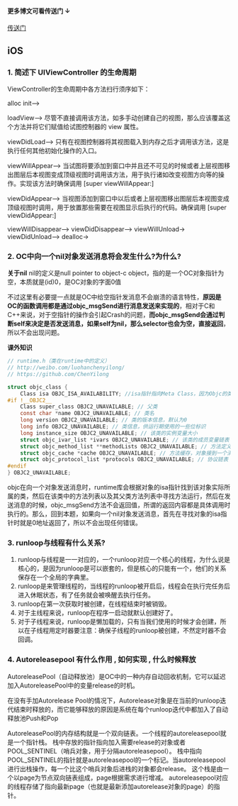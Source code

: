 
#### 更多博文可看传送门 ↓

[传送门](http://isylar.com)


## iOS

### 1. 简述下 UIViewController 的生命周期

ViewController的生命周期中各方法扫行须序如下：

alloc init—>

loadView—> 尽管不直接调用该方法，如多手动创建自己的视图，那么应该覆盖这个方法并将它们赋值给试图控制器的 view 属性。

viewDidLoad—> 只有在视图控制器将其视图载入到内存之后才调用该方法，这是执行任何其他初始化操作的入口。

viewWillAppear—> 当试图将要添加到窗口中并且还不可见的时候或者上层视图移出图层后本视图变成顶级视图时调用该方法，用于执行诸如改变视图方向等的操作。实现该方法时确保调用 [super viewWillAppear:]

viewDidAppear—> 当视图添加到窗口中以后或者上层视图移出图层后本视图变成顶级视图时调用，用于放置那些需要在视图显示后执行的代码。确保调用 [super viewDidAppear:]

viewWillDisappear—>
viewDidDisappear—>
viewWillUnload->
viewDidUnload—>
dealloc->

### 2. OC中向一个nil对象发送消息将会发生什么?为什么?

**关于nil**
nil的定义是null pointer to object-c object，指的是一个OC对象指针为空，本质就是(id)0，是OC对象的字面0值

不过这里有必要提一点就是OC中给空指针发消息不会崩溃的语言特性，**原因是OC的函数调用都是通过objc_msgSend进行消息发送来实现的**，相对于C和C++来说，对于空指针的操作会引起Crash的问题，**而objc_msgSend会通过判断self来决定是否发送消息，如果self为nil，那么selector也会为空，直接返回**，所以不会出现问题。

**课外知识**

```objective-c
// runtime.h（类在runtime中的定义）
// http://weibo.com/luohanchenyilong/
// https://github.com/ChenYilong

struct objc_class {
    Class isa OBJC_ISA_AVAILABILITY; //isa指针指向Meta Class，因为Objc的类的本身也是一个Object，为了处理这个关系，runtime就创造了Meta Class，当给类发送[NSObject alloc]这样消息时，实际上是把这个消息发给了Class Object
#if !__OBJC2__
    Class super_class OBJC2_UNAVAILABLE; // 父类
    const char *name OBJC2_UNAVAILABLE; // 类名
    long version OBJC2_UNAVAILABLE; // 类的版本信息，默认为0
    long info OBJC2_UNAVAILABLE; // 类信息，供运行期使用的一些位标识
    long instance_size OBJC2_UNAVAILABLE; // 该类的实例变量大小
    struct objc_ivar_list *ivars OBJC2_UNAVAILABLE; // 该类的成员变量链表
    struct objc_method_list **methodLists OBJC2_UNAVAILABLE; // 方法定义的链表
    struct objc_cache *cache OBJC2_UNAVAILABLE; // 方法缓存，对象接到一个消息会根据isa指针查找消息对象，这时会在method Lists中遍历，如果cache了，常用的方法调用时就能够提高调用的效率。
    struct objc_protocol_list *protocols OBJC2_UNAVAILABLE; // 协议链表
#endif
} OBJC2_UNAVAILABLE;

```

objc在向一个对象发送消息时，runtime库会根据对象的isa指针找到该对象实际所属的类，然后在该类中的方法列表以及其父类方法列表中寻找方法运行，然后在发送消息的时候，objc_msgSend方法不会返回值，所谓的返回内容都是具体调用时执行的。那么，回到本题，如果向一个nil对象发送消息，首先在寻找对象的isa指针时就是0地址返回了，所以不会出现任何错误。

### 3. runloop与线程有什么关系?

1. runloop与线程是一一对应的，一个runloop对应一个核心的线程，为什么说是核心的，是因为runloop是可以嵌套的，但是核心的只能有一个，他们的关系保存在一个全局的字典里。
2. runloop是来管理线程的，当线程的runloop被开启后，线程会在执行完任务后进入休眠状态，有了任务就会被唤醒去执行任务。
3. runloop在第一次获取时被创建，在线程结束时被销毁。
4. 对于主线程来说，runloop在程序一启动就默认创建好了。
5. 对于子线程来说，runloop是懒加载的，只有当我们使用的时候才会创建，所以在子线程用定时器要注意：确保子线程的runloop被创建，不然定时器不会回调。

### 4. Autoreleasepool 有什么作用 , 如何实现 , 什么时候释放

AutoreleasePool（自动释放池）是OC中的一种内存自动回收机制，它可以延迟加入AutoreleasePool中的变量release的时机。

在没有手加Autorelease Pool的情况下，Autorelease对象是在当前的runloop迭代结束时释放的，而它能够释放的原因是系统在每个runloop迭代中都加入了自动释放池Push和Pop

AutoreleasePool的内存结构就是一个双向链表。一个线程的autoreleasepool就是一个指针栈。
栈中存放的指针指向加入需要release的对象或者POOL_SENTINEL（哨兵对象，用于分隔autoreleasepool）。
栈中指向POOL_SENTINEL的指针就是autoreleasepool的一个标记。当autoreleasepool进行出栈操作，每一个比这个哨兵对象后进栈的对象都会release。
这个栈是由一个以page为节点双向链表组成，page根据需求进行增减。
autoreleasepool对应的线程存储了指向最新page（也就是最新添加autorelease对象的page）的指针。


